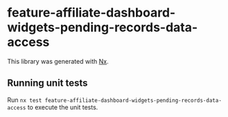 # feature-affiliate-dashboard-widgets-pending-records-data-access

This library was generated with [Nx](https://nx.dev).

## Running unit tests

Run `nx test feature-affiliate-dashboard-widgets-pending-records-data-access` to execute the unit tests.
